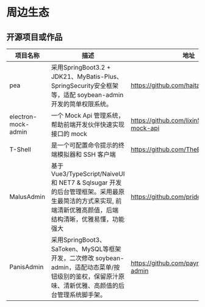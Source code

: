 # 周边生态

## 开源项目或作品

| 项目名称                | 描述                                                                                                 | 地址                                           |
|---------------------|----------------------------------------------------------------------------------------------------|----------------------------------------------|
| pea                 | 采用SpringBoot3.2 + JDK21、MyBatis-Plus、SpringSecurity安全框架等，适配 soybean-admin 开发的简单权限系统。               | https://github.com/haitang1894/pea           |
| electron-mock-admin | 一个 Mock Api 管理系统，帮助前端开发伙伴快速实现接口的 mock                                                              | https://github.com/lixin59/electron-mock-api |
| T-Shell             | 是一个可配置命令提示的终端模拟器和 SSH 客户端                                                                          | https://github.com/TheBlindM/T-Shell         |
| MalusAdmin          | 基于 Vue3/TypeScript/NaiveUI 和 NET7 & Sqlsugar 开发的后台管理框架。采用最原生最简洁的方式来实现, 前端清新优雅高颜值，后端 结构清晰，优雅易懂，功能强大 | https://github.com/pridejoy/MalusAdmin       |
| PanisAdmin          | 采用SpringBoot3、SaToken、MySQL等框架开发，二次修改 soybean-admin，适配动态菜单/按钮级别的鉴权，保留原汁原味、清新优雅、高颜值的后台管理系统脚手架。      | https://github.com/paynezhuang/panis-admin   |
